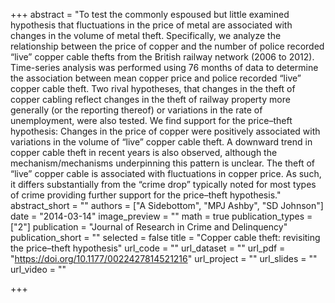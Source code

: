 +++
abstract = "To test the commonly espoused but little examined hypothesis that fluctuations in the price of metal are associated with changes in the volume of metal theft. Specifically, we analyze the relationship between the price of copper and the number of police recorded “live” copper cable thefts from the British railway network (2006 to 2012). Time-series analysis was performed using 76 months of data to determine the association between mean copper price and police recorded “live” copper cable theft. Two rival hypotheses, that changes in the theft of copper cabling reflect changes in the theft of railway property more generally (or the reporting thereof) or variations in the rate of unemployment, were also tested. We find support for the price–theft hypothesis: Changes in the price of copper were positively associated with variations in the volume of “live” copper cable theft. A downward trend in copper cable theft in recent years is also observed, although the mechanism/mechanisms underpinning this pattern is unclear. The theft of “live” copper cable is associated with fluctuations in copper price. As such, it differs substantially from the “crime drop” typically noted for most types of crime providing further support for the price–theft hypothesis."
abstract_short = ""
authors = ["A Sidebottom", "MPJ Ashby", "SD Johnson"]
date = "2014-03-14"
image_preview = ""
math = true
publication_types = ["2"]
publication = "Journal of Research in Crime and Delinquency"
publication_short = ""
selected = false
title = "Copper cable theft: revisiting the price–theft hypothesis"
url_code = ""
url_dataset = ""
url_pdf = "https://doi.org/10.1177/0022427814521216"
url_project = ""
url_slides = ""
url_video = ""
    
+++


